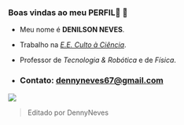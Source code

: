 ### Boas vindas ao meu PERFIL🫶 👋

- Meu nome é **DENILSON NEVES**.
- Trabalho na [_E.E. Culto à Ciência_](https://www.instagram.com/cultoaciencia).
- Professor de _Tecnologia & Robótica_ e de _Física_.

- ### Contato: dennyneves67@gmail.com

![](https://media.tenor.com/iC3TCiY-cV4AAAAM/albert-einstein-lol.gif)

>Editado por DennyNeves
